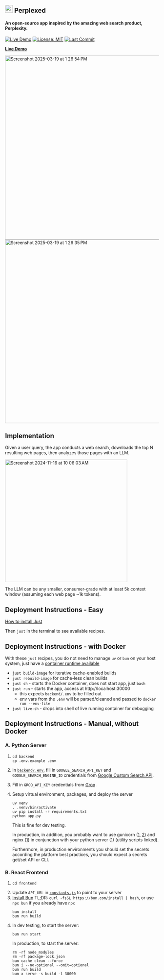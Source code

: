 ## <img height="25" src="https://github.com/philfung/perplexed/blob/main/frontend/public/images/logo-color.svg"/> Perplexed
#### An open-source app inspired by the amazing web search product, Perplexity.
[![Live Demo](https://img.shields.io/badge/Live-Demo-green)](https://d37ozmhmvu2kcg.cloudfront.net/)
[![License: MIT](https://img.shields.io/badge/License-MIT-yellow.svg)](https://opensource.org/licenses/MIT)
[![Last Commit](https://img.shields.io/github/last-commit/philfung/perplexed)]()


[**Live Demo**](https://d37ozmhmvu2kcg.cloudfront.net/)

<img width="600" alt="Screenshot 2025-03-19 at 1 26 54 PM" src="https://github.com/user-attachments/assets/f190473c-467c-4169-87c9-a285dc0f234f" />
<img width="600" alt="Screenshot 2025-03-19 at 1 26 35 PM" src="https://github.com/user-attachments/assets/07b0ad71-9c53-4d7f-a1e7-b2bded2f1806" />

## Implementation
Given a user query, the app conducts a web search,
downloads the top N resulting web pages, then analyzes those pages 
with an LLM.  

<img height="400" alt="Screenshot 2024-11-16 at 10 06 03 AM" src="https://github.com/user-attachments/assets/e88ff3ee-2efc-4a36-8427-fcf90141a083">

The LLM can be any smaller, consumer-grade with at least 5k context window (assuming each web page ~1k tokens).

## Deployment Instructions - Easy

[How to install Just](https://github.com/casey/just?tab=readme-ov-file#packages)

Then `just` in the terminal to see available recipes.

## Deployment Instructions - with Docker

With these `just` recipes, you do not need to manage `uv` or `bun` on your host system, just have a [container runtime available](https://www.google.com/search?rls=en&q=docker+and+docker+alternatives&ie=UTF-8&oe=UTF-8)

- `just build-image` for iterative cache-enabled builds
- `just rebuild-image` for cache-less clean builds
- `just sh` - starts the Docker container, does not start app, just `bash`
- `just run` - starts the app, access at http://localhost:30000
  - this expects `backend/.env` to be filled out
  - env vars from the `.env` will be parsed/cleaned and passed to `docker run --env-file`
- `just live-sh` - drops into shell of live running container for debugging

## Deployment Instructions - Manual, without Docker

### A. Python Server
1. ```
   cd backend
   cp .env.example .env
   ```
3. In [`backend/.env`](https://github.com/philfung/perplexed/blob/main/backend/.env), fill in `GOOGLE_SEARCH_API_KEY` and `GOOGLE_SEARCH_ENGINE_ID` credentials from [Google Custom Search API](https://developers.google.com/custom-search/v1/overview).
4. Fill in `GROQ_API_KEY` credentials from [Groq](https://console.groq.com/docs/quickstart).
5. Setup virtual environment, packages, and deploy the server
   ```
   uv venv
   . .venv/bin/activate
   uv pip install -r requirements.txt
   python app.py
   ```
   This is fine for dev testing.

   In production, in addition, you probably want to use gunicorn ([1](https://github.com/philfung/perplexed/blob/main/backend/gunicorn_config.py), [2](https://github.com/philfung/perplexed/blob/main/backend/script_start_gunicorn.sh)) and nginx ([1](https://github.com/philfung/perplexed/blob/main/backend/nginx.conf)) in conjunction with your python server ([1](https://github.com/philfung/perplexed/blob/main/backend/script_kill_servers.sh)) (utility scripts linked).
   
   Furthermore, in production environments you should set the secrets according the platform best practices, you should expect a secrets get/set API or CLI.
 
### B. React Frontend
1. ```
   cd frontend
   ```
2. Update `API_URL` in [`constants.js`](https://github.com/philfung/perplexed/blob/main/frontend/src/constants.js) to point to your server
3. [Install Bun](https://bun.sh/docs/installation) TL;DR: `curl -fsSL https://bun.com/install | bash`, or use `npx bun` if you already have `npx`
   ```
   bun install
   bun run build
   ```
3. In dev testing, to start the server:
   ```
   bun run start
   ```
   In production, to start the server:
   ```
   rm -rf node_modules
   rm -rf package-lock.json
   bun cache clean --force
   bun i --no-optional --omit=optional
   bun run build
   bun x serve -s build -l 30000
   ```

